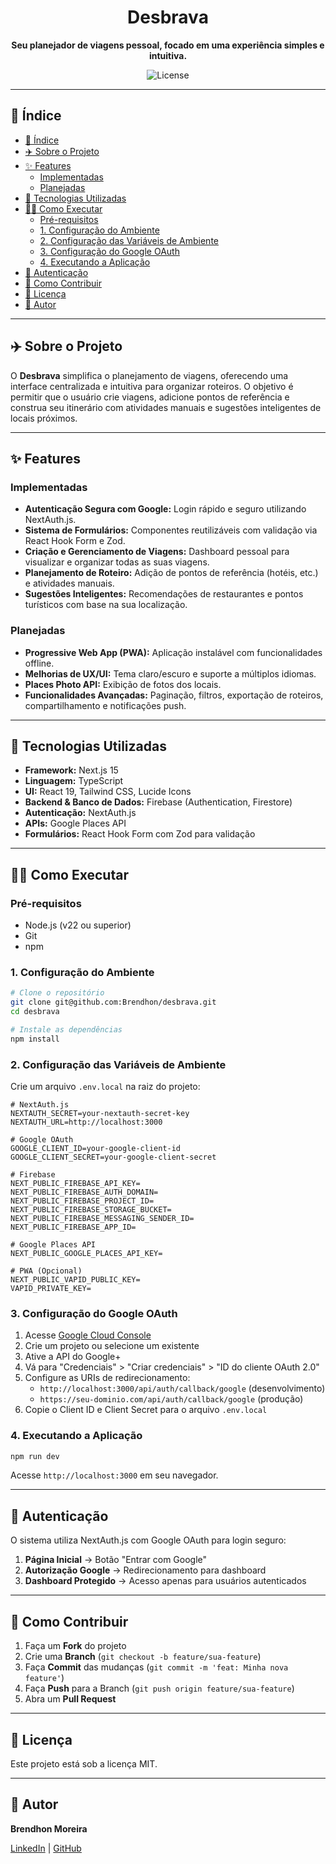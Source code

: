 <h1 align="center">Desbrava</h1>

<p align="center">
  <strong>Seu planejador de viagens pessoal, focado em uma experiência simples e intuitiva.</strong>
</p>

<p align="center">
  <img alt="License" src="https://img.shields.io/badge/license-MIT-blue.svg"/>
</p>

---

## 📜 Índice

- [📜 Índice](#-índice)
- [✈️ Sobre o Projeto](#️-sobre-o-projeto)
- [✨ Features](#-features)
  - [Implementadas](#implementadas)
  - [Planejadas](#planejadas)
- [🚀 Tecnologias Utilizadas](#-tecnologias-utilizadas)
- [👨‍💻 Como Executar](#-como-executar)
  - [Pré-requisitos](#pré-requisitos)
  - [1. Configuração do Ambiente](#1-configuração-do-ambiente)
  - [2. Configuração das Variáveis de Ambiente](#2-configuração-das-variáveis-de-ambiente)
  - [3. Configuração do Google OAuth](#3-configuração-do-google-oauth)
  - [4. Executando a Aplicação](#4-executando-a-aplicação)
- [🔐 Autenticação](#-autenticação)
- [🤝 Como Contribuir](#-como-contribuir)
- [📝 Licença](#-licença)
- [👥 Autor](#-autor)

---

## ✈️ Sobre o Projeto

O **Desbrava** simplifica o planejamento de viagens, oferecendo uma interface centralizada e intuitiva para organizar roteiros. O objetivo é permitir que o usuário crie viagens, adicione pontos de referência e construa seu itinerário com atividades manuais e sugestões inteligentes de locais próximos.

---

## ✨ Features

### Implementadas

- **Autenticação Segura com Google:** Login rápido e seguro utilizando NextAuth.js.
- **Sistema de Formulários:** Componentes reutilizáveis com validação via React Hook Form e Zod.
- **Criação e Gerenciamento de Viagens:** Dashboard pessoal para visualizar e organizar todas as suas viagens.
- **Planejamento de Roteiro:** Adição de pontos de referência (hotéis, etc.) e atividades manuais.
- **Sugestões Inteligentes:** Recomendações de restaurantes e pontos turísticos com base na sua localização.

### Planejadas

- **Progressive Web App (PWA):** Aplicação instalável com funcionalidades offline.
- **Melhorias de UX/UI:** Tema claro/escuro e suporte a múltiplos idiomas.
- **Places Photo API:** Exibição de fotos dos locais.
- **Funcionalidades Avançadas:** Paginação, filtros, exportação de roteiros, compartilhamento e notificações push.

---

## 🚀 Tecnologias Utilizadas

- **Framework:** Next.js 15
- **Linguagem:** TypeScript
- **UI:** React 19, Tailwind CSS, Lucide Icons
- **Backend & Banco de Dados:** Firebase (Authentication, Firestore)
- **Autenticação:** NextAuth.js
- **APIs:** Google Places API
- **Formulários:** React Hook Form com Zod para validação

---

## 👨‍💻 Como Executar

### Pré-requisitos

- Node.js (v22 ou superior)
- Git
- npm

### 1. Configuração do Ambiente

```bash
# Clone o repositório
git clone git@github.com:Brendhon/desbrava.git
cd desbrava

# Instale as dependências
npm install
```

### 2. Configuração das Variáveis de Ambiente

Crie um arquivo `.env.local` na raiz do projeto:

```env
# NextAuth.js
NEXTAUTH_SECRET=your-nextauth-secret-key
NEXTAUTH_URL=http://localhost:3000

# Google OAuth
GOOGLE_CLIENT_ID=your-google-client-id
GOOGLE_CLIENT_SECRET=your-google-client-secret

# Firebase
NEXT_PUBLIC_FIREBASE_API_KEY=
NEXT_PUBLIC_FIREBASE_AUTH_DOMAIN=
NEXT_PUBLIC_FIREBASE_PROJECT_ID=
NEXT_PUBLIC_FIREBASE_STORAGE_BUCKET=
NEXT_PUBLIC_FIREBASE_MESSAGING_SENDER_ID=
NEXT_PUBLIC_FIREBASE_APP_ID=

# Google Places API
NEXT_PUBLIC_GOOGLE_PLACES_API_KEY=

# PWA (Opcional)
NEXT_PUBLIC_VAPID_PUBLIC_KEY=
VAPID_PRIVATE_KEY=
```

### 3. Configuração do Google OAuth

1. Acesse [Google Cloud Console](https://console.cloud.google.com/)
2. Crie um projeto ou selecione um existente
3. Ative a API do Google+
4. Vá para "Credenciais" > "Criar credenciais" > "ID do cliente OAuth 2.0"
5. Configure as URIs de redirecionamento:
   - `http://localhost:3000/api/auth/callback/google` (desenvolvimento)
   - `https://seu-dominio.com/api/auth/callback/google` (produção)
6. Copie o Client ID e Client Secret para o arquivo `.env.local`

### 4. Executando a Aplicação

```bash
npm run dev
```

Acesse `http://localhost:3000` em seu navegador.

---

## 🔐 Autenticação

O sistema utiliza NextAuth.js com Google OAuth para login seguro:

1. **Página Inicial** → Botão "Entrar com Google"
2. **Autorização Google** → Redirecionamento para dashboard
3. **Dashboard Protegido** → Acesso apenas para usuários autenticados

---

## 🤝 Como Contribuir

1. Faça um **Fork** do projeto
2. Crie uma **Branch** (`git checkout -b feature/sua-feature`)
3. Faça **Commit** das mudanças (`git commit -m 'feat: Minha nova feature'`)
4. Faça **Push** para a Branch (`git push origin feature/sua-feature`)
5. Abra um **Pull Request**

---

## 📝 Licença

Este projeto está sob a licença MIT.

---

## 👥 Autor

**Brendhon Moreira**

[LinkedIn](https://www.linkedin.com/in/brendhon-moreira) | [GitHub](https://github.com/Brendhon)
